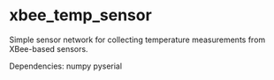 xbee_temp_sensor
================

Simple sensor network for collecting temperature measurements from XBee-based sensors.

Dependencies:
numpy
pyserial

